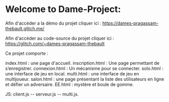 Welcome to Dame-Project:
=================

Afin d'accéder a la démo du projet cliquer ici : https://dames-pragassam-thebault.glitch.me/

Afin d'accéder au code-source du projet cliquer ici : https://glitch.com/~dames-pragassam-thebault


Ce projet comporte : 

index.html : une page d'accueil.
inscription.html : Une page permettant de s’enregistrer.
connexion.html : Un mécanisme pour se connecter.
solo.html : une interface de jeu en local.
multi.html : une interface de jeu en multijoueur.
salon.html : une page présentant la liste des utilisateurs en ligne et défier un adversaire.
EE.html : mystère et boule de gomme.

JS: client.js -- serveur.js -- multi.js.



